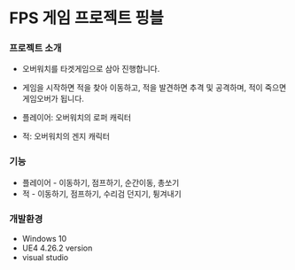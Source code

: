 # FPS 게임 프로젝트 핑블

### 프로젝트 소개

* 오버워치를 타겟게임으로 삼아 진행합니다. 
* 게임을 시작하면 적을 찾아 이동하고, 적을 발견하면 추격 및 공격하며, 적이 죽으면 게임오버가 됩니다. 

* 플레이어: 오버워치의 로퍼 캐릭터
* 적: 오버워치의 겐지 캐릭터

### 기능

* 플레이어 - 이동하기, 점프하기, 순간이동, 총쏘기
* 적 - 이동하기, 점프하기, 수리검 던지기, 튕겨내기

### 개발환경
* Windows 10
* UE4 4.26.2 version
* visual studio
